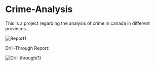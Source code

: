 # Crime-Analysis
This is a project regarding the analysis of crime in canada in different provinces.


![Report1](https://github.com/Chirag0000/Crime-Analysis/assets/34574677/686fd053-e42f-4aaa-adee-73e6c30a00ef)

Drill-Through Report:


![Drill through(1)](https://github.com/Chirag0000/Crime-Analysis/assets/34574677/182e0c1a-61c4-4e1f-865f-f0eb40b4f7f0)
